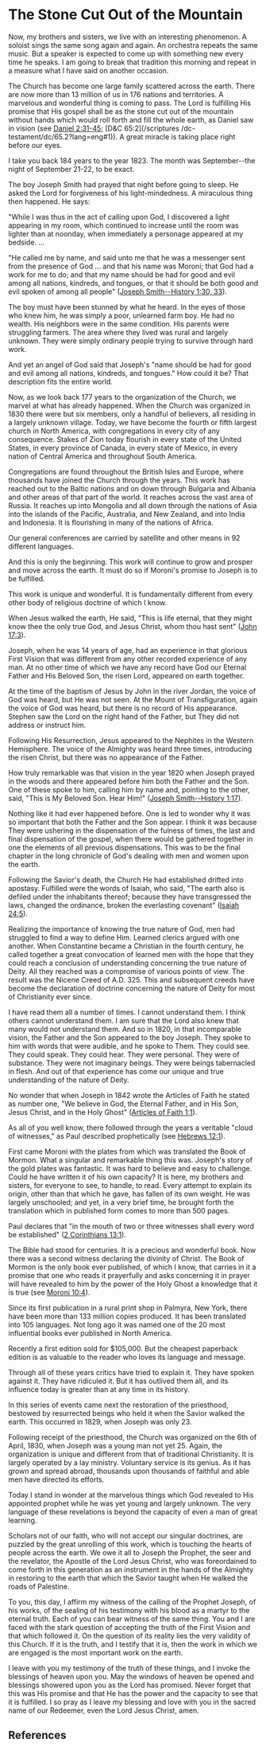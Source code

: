 # The Stone Cut Out of the Mountain

Now, my brothers and sisters, we live with an interesting phenomenon. A
soloist sings the same song again and again. An orchestra repeats the same
music. But a speaker is expected to come up with something new every time he
speaks. I am going to break that tradition this morning and repeat in a
measure what I have said on another occasion.

The Church has become one large family scattered across the earth. There are
now more than 13 million of us in 176 nations and territories. A marvelous and
wonderful thing is coming to pass. The Lord is fulfilling His promise that His
gospel shall be as the stone cut out of the mountain without hands which would
roll forth and fill the whole earth, as Daniel saw in vision (see [Daniel
2:31-45](/scriptures/ot/dan/2.31-45?lang=eng#30); [D&amp;C 65:2](/scriptures
/dc-testament/dc/65.2?lang=eng#1)). A great miracle is taking place right
before our eyes.

I take you back 184 years to the year 1823. The month was September--the night
of September 21-22, to be exact.

The boy Joseph Smith had prayed that night before going to sleep. He asked the
Lord for forgiveness of his light-mindedness. A miraculous thing then
happened. He says:

"While I was thus in the act of calling upon God, I discovered a light
appearing in my room, which continued to increase until the room was lighter
than at noonday, when immediately a personage appeared at my bedside. ...

"He called me by name, and said unto me that he was a messenger sent from the
presence of God ... and that his name was Moroni; that God had a work for me to
do; and that my name should be had for good and evil among all nations,
kindreds, and tongues, or that it should be both good and evil spoken of among
all people" ([Joseph Smith--History 1:30,
33](/scriptures/pgp/js-h/1.30,33?lang=eng#29)).

The boy must have been stunned by what he heard. In the eyes of those who knew
him, he was simply a poor, unlearned farm boy. He had no wealth. His neighbors
were in the same condition. His parents were struggling farmers. The area
where they lived was rural and largely unknown. They were simply ordinary
people trying to survive through hard work.

And yet an angel of God said that Joseph's "name should be had for good and
evil among all nations, kindreds, and tongues." How could it be? That
description fits the entire world.

Now, as we look back 177 years to the organization of the Church, we marvel at
what has already happened. When the Church was organized in 1830 there were
but six members, only a handful of believers, all residing in a largely
unknown village. Today, we have become the fourth or fifth largest church in
North America, with congregations in every city of any consequence. Stakes of
Zion today flourish in every state of the United States, in every province of
Canada, in every state of Mexico, in every nation of Central America and
throughout South America.

Congregations are found throughout the British Isles and Europe, where
thousands have joined the Church through the years. This work has reached out
to the Baltic nations and on down through Bulgaria and Albania and other areas
of that part of the world. It reaches across the vast area of Russia. It
reaches up into Mongolia and all down through the nations of Asia into the
islands of the Pacific, Australia, and New Zealand, and into India and
Indonesia. It is flourishing in many of the nations of Africa.

Our general conferences are carried by satellite and other means in 92
different languages.

And this is only the beginning. This work will continue to grow and prosper
and move across the earth. It must do so if Moroni's promise to Joseph is to
be fulfilled.

This work is unique and wonderful. It is fundamentally different from every
other body of religious doctrine of which I know.

When Jesus walked the earth, He said, "This is life eternal, that they might
know thee the only true God, and Jesus Christ, whom thou hast sent" ([John
17:3](/scriptures/nt/john/17.3?lang=eng#2)).

Joseph, when he was 14 years of age, had an experience in that glorious First
Vision that was different from any other recorded experience of any man. At no
other time of which we have any record have God our Eternal Father and His
Beloved Son, the risen Lord, appeared on earth together.

At the time of the baptism of Jesus by John in the river Jordan, the voice of
God was heard, but He was not seen. At the Mount of Transfiguration, again the
voice of God was heard, but there is no record of His appearance. Stephen saw
the Lord on the right hand of the Father, but They did not address or instruct
him.

Following His Resurrection, Jesus appeared to the Nephites in the Western
Hemisphere. The voice of the Almighty was heard three times, introducing the
risen Christ, but there was no appearance of the Father.

How truly remarkable was that vision in the year 1820 when Joseph prayed in
the woods and there appeared before him both the Father and the Son. One of
these spoke to him, calling him by name and, pointing to the other, said,
"This is My Beloved Son. Hear Him!" ([Joseph Smith--History
1:17](/scriptures/pgp/js-h/1.17?lang=eng#16)).

Nothing like it had ever happened before. One is led to wonder why it was so
important that both the Father and the Son appear. I think it was because They
were ushering in the dispensation of the fulness of times, the last and final
dispensation of the gospel, when there would be gathered together in one the
elements of all previous dispensations. This was to be the final chapter in
the long chronicle of God's dealing with men and women upon the earth.

Following the Savior's death, the Church He had established drifted into
apostasy. Fulfilled were the words of Isaiah, who said, "The earth also is
defiled under the inhabitants thereof; because they have transgressed the
laws, changed the ordinance, broken the everlasting covenant" ([Isaiah
24:5](/scriptures/ot/isa/24.5?lang=eng#4)).

Realizing the importance of knowing the true nature of God, men had struggled
to find a way to define Him. Learned clerics argued with one another. When
Constantine became a Christian in the fourth century, he called together a
great convocation of learned men with the hope that they could reach a
conclusion of understanding concerning the true nature of Deity. All they
reached was a compromise of various points of view. The result was the Nicene
Creed of A.D. 325. This and subsequent creeds have become the declaration of
doctrine concerning the nature of Deity for most of Christianity ever since.

I have read them all a number of times. I cannot understand them. I think
others cannot understand them. I am sure that the Lord also knew that many
would not understand them. And so in 1820, in that incomparable vision, the
Father and the Son appeared to the boy Joseph. They spoke to him with words
that were audible, and he spoke to Them. They could see. They could speak.
They could hear. They were personal. They were of substance. They were not
imaginary beings. They were beings tabernacled in flesh. And out of that
experience has come our unique and true understanding of the nature of Deity.

No wonder that when Joseph in 1842 wrote the Articles of Faith he stated as
number one, "We believe in God, the Eternal Father, and in His Son, Jesus
Christ, and in the Holy Ghost" ([Articles of Faith
1:1](/scriptures/pgp/a-of-f/1.1?lang=eng#0)).

As all of you well know, there followed through the years a veritable "cloud
of witnesses," as Paul described prophetically (see [Hebrews
12:1](/scriptures/nt/heb/12.1?lang=eng#0)).

First came Moroni with the plates from which was translated the Book of
Mormon. What a singular and remarkable thing this was. Joseph's story of the
gold plates was fantastic. It was hard to believe and easy to challenge. Could
he have written it of his own capacity? It is here, my brothers and sisters,
for everyone to see, to handle, to read. Every attempt to explain its origin,
other than that which he gave, has fallen of its own weight. He was largely
unschooled; and yet, in a very brief time, he brought forth the translation
which in published form comes to more than 500 pages.

Paul declares that "in the mouth of two or three witnesses shall every word be
established" ([2 Corinthians 13:1](/scriptures/nt/2-cor/13.1?lang=eng#0)).

The Bible had stood for centuries. It is a precious and wonderful book. Now
there was a second witness declaring the divinity of Christ. The Book of
Mormon is the only book ever published, of which I know, that carries in it a
promise that one who reads it prayerfully and asks concerning it in prayer
will have revealed to him by the power of the Holy Ghost a knowledge that it
is true (see [Moroni 10:4](/scriptures/bofm/moro/10.4?lang=eng#3)).

Since its first publication in a rural print shop in Palmyra, New York, there
have been more than 133 million copies produced. It has been translated into
105 languages. Not long ago it was named one of the 20 most influential books
ever published in North America.

Recently a first edition sold for $105,000. But the cheapest paperback edition
is as valuable to the reader who loves its language and message.

Through all of these years critics have tried to explain it. They have spoken
against it. They have ridiculed it. But it has outlived them all, and its
influence today is greater than at any time in its history.

In this series of events came next the restoration of the priesthood, bestowed
by resurrected beings who held it when the Savior walked the earth. This
occurred in 1829, when Joseph was only 23.

Following receipt of the priesthood, the Church was organized on the 6th of
April, 1830, when Joseph was a young man not yet 25. Again, the organization
is unique and different from that of traditional Christianity. It is largely
operated by a lay ministry. Voluntary service is its genius. As it has grown
and spread abroad, thousands upon thousands of faithful and able men have
directed its efforts.

Today I stand in wonder at the marvelous things which God revealed to His
appointed prophet while he was yet young and largely unknown. The very
language of these revelations is beyond the capacity of even a man of great
learning.

Scholars not of our faith, who will not accept our singular doctrines, are
puzzled by the great unrolling of this work, which is touching the hearts of
people across the earth. We owe it all to Joseph the Prophet, the seer and the
revelator, the Apostle of the Lord Jesus Christ, who was foreordained to come
forth in this generation as an instrument in the hands of the Almighty in
restoring to the earth that which the Savior taught when He walked the roads
of Palestine.

To you, this day, I affirm my witness of the calling of the Prophet Joseph, of
his works, of the sealing of his testimony with his blood as a martyr to the
eternal truth. Each of you can bear witness of the same thing. You and I are
faced with the stark question of accepting the truth of the First Vision and
that which followed it. On the question of its reality lies the very validity
of this Church. If it is the truth, and I testify that it is, then the work in
which we are engaged is the most important work on the earth.

I leave with you my testimony of the truth of these things, and I invoke the
blessings of heaven upon you. May the windows of heaven be opened and
blessings showered upon you as the Lord has promised. Never forget that this
was His promise and that He has the power and the capacity to see that it is
fulfilled. I so pray as I leave my blessing and love with you in the sacred
name of our Redeemer, even the Lord Jesus Christ, amen.

## References

